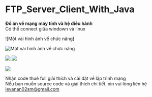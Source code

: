 # FTP_Server_Client_With_Java  
**Đồ án về mạng máy tính và hệ điều hành**  
Có thể connect giữa windown và linux  

![Một vài hình ảnh về chức năng]  

![Một vài hình ảnh về chức năng](https://user-images.githubusercontent.com/51457895/212479429-f6a8cc20-ea14-4042-81b7-84658fd7dfd2.png)  

![](https://user-images.githubusercontent.com/51457895/212479513-82b3119c-da84-45bf-a90b-d57d2265de14.png)
![](https://user-images.githubusercontent.com/51457895/212479527-02b33807-63d8-4393-927b-8cd762c64260.png)

![](https://user-images.githubusercontent.com/51457895/212479540-659af55d-462d-4d42-8b28-af2c4406b91f.png)  

Nhận code thuê full giải thích và cài đặt về lập trình mạng  
Nếu bạn muốn source code và giải thích chi tiết, xin vui lòng liên hệ levanan02sm@gmail.com
